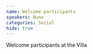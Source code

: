```yaml
---
name: Welcome participants
speakers: None
categories: Social
hide: true
---
```


Welcome participants at the Villa
